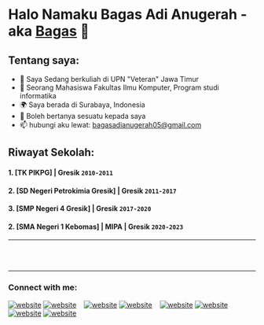 # Halo Namaku Bagas Adi Anugerah - aka [Bagas](https://www.youtube.com/channel/UC22xix7qvwpYWnSQ5QEYtAQ) 👋
## Tentang saya:
- 🔭 Saya Sedang berkuliah di UPN "Veteran" Jawa Timur
- 🌱 Seorang Mahasiswa Fakultas Ilmu Komputer, Program studi informatika
- 🌍 Saya berada di Surabaya, Indonesia
- 💬 Boleh bertanya sesuatu kepada saya
- 📫 hubungi aku lewat: bagasadianugerah05@gmail.com

## Riwayat Sekolah:

#### 1. [TK PIKPG] | Gresik `2010-2011`
 #### 2. [SD Negeri Petrokimia Gresik] | Gresik `2011-2017`
 #### 3. [SMP Negeri 4 Gresik] | Gresik `2017-2020`
  #### 2. [SMA Negeri 1 Kebomas] | MIPA | Gresik `2020-2023`


---

<br />
<br />

---
### Connect with me:

[![website](./img/youtube-light.svg)](https://www.youtube.com/channel/UC22xix7qvwpYWnSQ5QEYtAQ#gh-light-mode-only)
[![website](./img/youtube-dark.svg)](https://www.youtube.com/channel/UC22xix7qvwpYWnSQ5QEYtAQ#gh-dark-mode-only)
&nbsp;&nbsp;
[![website](./img/twitter-light.svg)](https://twitter.com/vincentwwidyan#gh-light-mode-only)
[![website](./img/twitter-dark.svg)](https://twitter.com/vincentwwidyan#gh-dark-mode-only)
&nbsp;&nbsp;
[![website](./img/linkedin-light.svg)](https://www.linkedin.com/in/vincentwidyan#gh-light-mode-only)
[![website](./img/linkedin-dark.svg)](https://www.linkedin.com/in/vincentwidyan#gh-dark-mode-only)
&nbsp;&nbsp;
[![website](./img/instagram-light.svg)](https://instagram.com/vincentwwidyan#gh-light-mode-only)
[![website](./img/instagram-dark.svg)](https://instagram.com/vincentwwidyan#gh-dark-mode-only)



[webdev]: https://github.com/vincentwidyan/vincentwidyan
